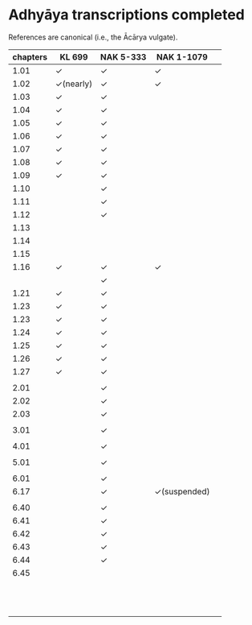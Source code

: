 # Adhyāya transcriptions completed

References are canonical (i.e., the Ācārya vulgate).

| chapters | KL 699    | NAK 5-333 | NAK 1-1079   |      |
| -------- | --------- | --------- | ------------ | ---- |
| 1.01     | ✓         | ✓         | ✓            |      |
| 1.02     | ✓(nearly) | ✓         | ✓            |      |
| 1.03     | ✓         | ✓         |              |      |
| 1.04     | ✓         | ✓         |              |      |
| 1.05     | ✓         | ✓         |              |      |
| 1.06     | ✓         | ✓         |              |      |
| 1.07     | ✓         | ✓         |              |      |
| 1.08     | ✓         | ✓         |              |      |
| 1.09     | ✓         | ✓         |              |      |
| 1.10     |           | ✓         |              |      |
| 1.11     |           | ✓         |              |      |
| 1.12     |           | ✓         |              |      |
| 1.13     |           |           |              |      |
| 1.14     |           |           |              |      |
| 1.15     |           |           |              |      |
| 1.16     | ✓         | ✓         | ✓            |      |
|          |           | ✓         |              |      |
| 1.21     | ✓         | ✓         |              |      |
| 1.23     | ✓         | ✓         |              |      |
| 1.23     | ✓         | ✓         |              |      |
| 1.24     | ✓         | ✓         |              |      |
| 1.25     | ✓         | ✓         |              |      |
| 1.26     | ✓         | ✓         |              |      |
| 1.27     | ✓         | ✓         |              |      |
|          |           |           |              |      |
| 2.01     |           | ✓         |              |      |
| 2.02     |           | ✓         |              |      |
| 2.03     |           | ✓         |              |      |
|          |           |           |              |      |
| 3.01     |           | ✓         |              |      |
|          |           |           |              |      |
| 4.01     |           | ✓         |              |      |
|          |           |           |              |      |
| 5.01     |           | ✓         |              |      |
|          |           |           |              |      |
| 6.01     |           | ✓         |              |      |
| 6.17     |           | ✓         | ✓(suspended) |      |
|          |           |           |              |      |
| 6.40     |           | ✓         |              |      |
| 6.41     |           | ✓         |              |      |
| 6.42     |           | ✓         |              |      |
| 6.43     |           | ✓         |              |      |
| 6.44     |           | ✓         |              |      |
| 6.45     |           |           |              |      |
|          |           |           |              |      |
|          |           |           |              |      |
|          |           |           |              |      |
|          |           |           |              |      |
|          |           |           |              |      |
|          |           |           |              |      |
|          |           |           |              |      |
|          |           |           |              |      |
|          |           |           |              |      |
|          |           |           |              |      |
|          |           |           |              |      |
|          |           |           |              |      |

